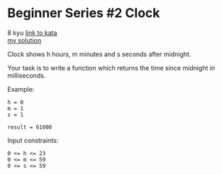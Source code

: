 # Beginner Series #2 Clock
8 kyu
[link to kata](https://www.codewars.com/kata/55f9bca8ecaa9eac7100004a/train/javascript)
<br>
[my solution](./kata.js)

Clock shows h hours, m minutes and s seconds after midnight.

Your task is to write a function which returns the time since midnight in milliseconds.

Example:
```
h = 0
m = 1
s = 1

result = 61000
```
Input constraints:
```
0 <= h <= 23
0 <= m <= 59
0 <= s <= 59
```